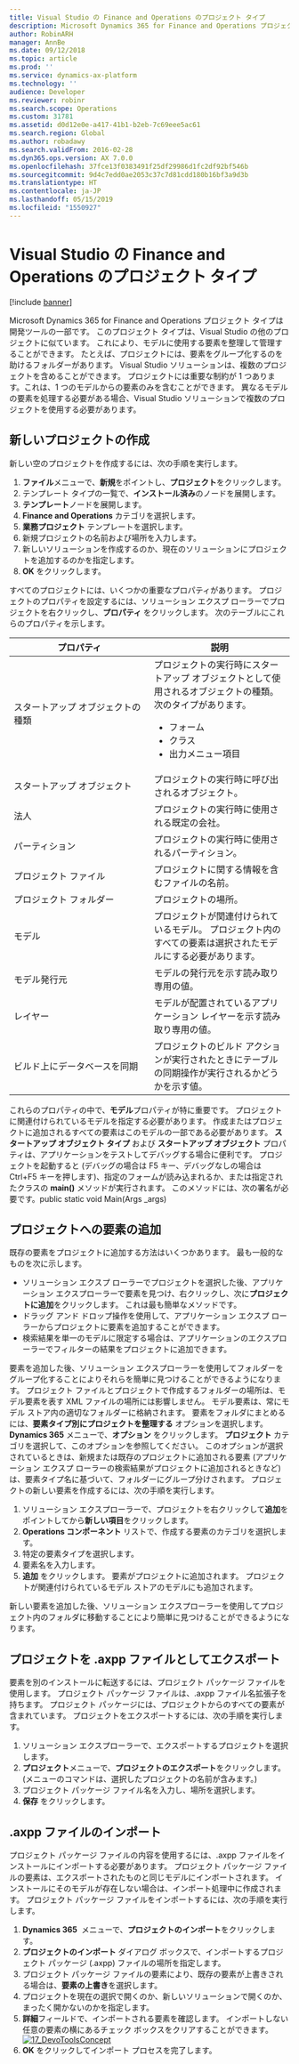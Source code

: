 ```yaml
---
title: Visual Studio の Finance and Operations のプロジェクト タイプ
description: Microsoft Dynamics 365 for Finance and Operations プロジェクト タイプは開発ツールの一部です。
author: RobinARH
manager: AnnBe
ms.date: 09/12/2018
ms.topic: article
ms.prod: ''
ms.service: dynamics-ax-platform
ms.technology: ''
audience: Developer
ms.reviewer: robinr
ms.search.scope: Operations
ms.custom: 31781
ms.assetid: d0d12e0e-a417-41b1-b2eb-7c69eee5ac61
ms.search.region: Global
ms.author: robadawy
ms.search.validFrom: 2016-02-28
ms.dyn365.ops.version: AX 7.0.0
ms.openlocfilehash: 37fce13f0383491f25df29986d1fc2df92bf546b
ms.sourcegitcommit: 9d4c7edd0ae2053c37c7d81cdd180b16bf3a9d3b
ms.translationtype: HT
ms.contentlocale: ja-JP
ms.lasthandoff: 05/15/2019
ms.locfileid: "1550927"
---
```

# <a name="finance-and-operations-project-type-in-visual-studio"></a>Visual Studio の Finance and Operations のプロジェクト タイプ

[!include [banner](../includes/banner.md)]

Microsoft Dynamics 365 for Finance and Operations プロジェクト タイプは開発ツールの一部です。 このプロジェクト タイプは、Visual Studio の他のプロジェクトに似ています。 これにより、モデルに使用する要素を整理して管理することができます。 たとえば、プロジェクトには、要素をグループ化するのを助けるフォルダーがあります。 Visual Studio ソリューションは、複数のプロジェクトを含めることができます。 プロジェクトには重要な制約が 1 つあります。これは、1 つのモデルからの要素のみを含むことができます。 異なるモデルの要素を処理する必要がある場合、Visual Studio ソリューションで複数のプロジェクトを使用する必要があります。

## <a name="create-a-new-project"></a>新しいプロジェクトの作成
新しい空のプロジェクトを作成するには、次の手順を実行します。

1.  **ファイル**メニューで、**新規**をポイントし、**プロジェクト**をクリックします。
2.  テンプレート タイプの一覧で、**インストール済み**のノードを展開します。
3.  **テンプレート**ノードを展開します。
4.  **Finance and Operations** カテゴリを選択します。
5.  **業務プロジェクト** テンプレートを選択します。
6.  新規プロジェクトの名前および場所を入力します。
7.  新しいソリューションを作成するのか、現在のソリューションにプロジェクトを追加するのかを指定します。
8.  **OK** をクリックします。

すべてのプロジェクトには、いくつかの重要なプロパティがあります。 プロジェクトのプロパティを設定するには、ソリューション エクスプ ローラーでプロジェクトを右クリックし、**プロパティ** をクリックします。 次のテーブルにこれらのプロパティを示します。

<table>
<colgroup>
<col width="50%" />
<col width="50%" />
</colgroup>
<thead>
<tr class="header">
<th>プロパティ</th>
<th>説明</th>
</tr>
</thead>
<tbody>
<tr class="odd">
<td>スタートアップ オブジェクトの種類</td>
<td>プロジェクトの実行時にスタートアップ オブジェクトとして使用されるオブジェクトの種類。 次のタイプがあります。
<ul>
<li>フォーム</li>
<li>クラス</li>
<li>出力メニュー項目</li>
</ul></td>
</tr>
<tr class="even">
<td>スタートアップ オブジェクト</td>
<td>プロジェクトの実行時に呼び出されるオブジェクト。</td>
</tr>
<tr class="odd">
<td>法人</td>
<td>プロジェクトの実行時に使用される既定の会社。</td>
</tr>
<tr class="even">
<td>パーティション</td>
<td>プロジェクトの実行時に使用されるパーティション。</td>
</tr>
<tr class="odd">
<td>プロジェクト ファイル</td>
<td>プロジェクトに関する情報を含むファイルの名前。</td>
</tr>
<tr class="even">
<td>プロジェクト フォルダー</td>
<td>プロジェクトの場所。</td>
</tr>
<tr class="odd">
<td>モデル</td>
<td>プロジェクトが関連付けられているモデル。 プロジェクト内のすべての要素は選択されたモデルにする必要があります。</td>
</tr>
<tr class="even">
<td>モデル発行元</td>
<td>モデルの発行元を示す読み取り専用の値。</td>
</tr>
<tr class="odd">
<td>レイヤー</td>
<td>モデルが配置されているアプリケーション レイヤーを示す読み取り専用の値。</td>
</tr>
<tr class="even">
<td>ビルド上にデータベースを同期</td>
<td>プロジェクトのビルド アクションが実行されたときにテーブルの同期操作が実行されるかどうかを示す値。</td>
</tr>
</tbody>
</table>

これらのプロパティの中で、**モデル**プロパティが特に重要です。 プロジェクトに関連付けられているモデルを指定する必要があります。 作成またはプロジェクトに追加されるすべての要素はこのモデルの一部である必要があります。 **スタートアップ オブジェクト タイプ** および **スタートアップ オブジェクト** プロパティは、アプリケーションをテストしてデバッグする場合に便利です。 プロジェクトを起動すると (デバッグの場合は F5 キー、デバッグなしの場合は Ctrl+F5 キーを押します)、指定のフォームが読み込まれるか、または指定されたクラスの **main()** メソッドが実行されます。 このメソッドには、次の署名が必要です。public static void Main(Args \_args)

## <a name="add-elements-to-a-project"></a>プロジェクトへの要素の追加
既存の要素をプロジェクトに追加する方法はいくつかあります。 最も一般的なものを次に示します。

-   ソリューション エクスプ ローラーでプロジェクトを選択した後、アプリケーション エクスプローラーで要素を見つけ、右クリックし、次に**プロジェクトに追加**をクリックします。 これは最も簡単なメソッドです。
-   ドラッグ アンド ドロップ操作を使用して、アプリケーション エクスプ ローラーからプロジェクトに要素を追加することができます。
-   検索結果を単一のモデルに限定する場合は、アプリケーションのエクスプローラーでフィルターの結果をプロジェクトに追加できます。

要素を追加した後、ソリューション エクスプローラーを使用してフォルダーをグループ化することによりそれらを簡単に見つけることができるようになります。 プロジェクト ファイルとプロジェクトで作成するフォルダーの場所は、モデル要素を表す XML ファイルの場所には影響しません。 モデル要素は、常にモデル ストア内の適切なフォルダーに格納されます。 要素をフォルダにまとめるには、**要素タイプ別にプロジェクトを整理する** オプションを選択します。 **Dynamics 365** メニューで、**オプション** をクリックします。 **プロジェクト** カテゴリを選択して、このオプションを参照してください。 このオプションが選択されているときは、新規または既存のプロジェクトに追加される要素 (アプリケーション エクスプ ローラーの検索結果がプロジェクトに追加されるときなど) は、要素タイプ名に基づいて、フォルダーにグループ分けされます。 プロジェクトの新しい要素を作成するには、次の手順を実行します。

1.  ソリューション エクスプローラーで、プロジェクトを右クリックして**追加**をポイントしてから**新しい項目**をクリックします。
2.  **Operations コンポーネント** リストで、作成する要素のカテゴリを選択します。
3.  特定の要素タイプを選択します。
4.  要素名を入力します。
5.  **追加** をクリックします。 要素がプロジェクトに追加されます。 プロジェクトが関連付けられているモデル ストアのモデルにも追加されます。

新しい要素を追加した後、ソリューション エクスプローラーを使用してプロジェクト内のフォルダに移動することにより簡単に見つけることができるようになります。

## <a name="export-a-projects-as-an-axpp-file"></a>プロジェクトを .axpp ファイルとしてエクスポート
要素を別のインストールに転送するには、プロジェクト パッケージ ファイルを使用します。 プロジェクト パッケージ ファイルは、.axpp ファイル名拡張子を持ちます。 プロジェクト パッケージには、プロジェクトからのすべての要素が含まれています。 プロジェクトをエクスポートするには、次の手順を実行します。

1.  ソリューション エクスプローラーで、エクスポートするプロジェクトを選択します。
2.  **プロジェクト**メニューで、**プロジェクトのエクスポート**をクリックします。 (メニューのコマンドは、選択したプロジェクトの名前が含みます。)
3.  プロジェクト パッケージ ファイル名を入力し、場所を選択します。
4.  **保存** をクリックします。

## <a name="import-an-axpp-file"></a>.axpp ファイルのインポート
プロジェクト パッケージ ファイルの内容を使用するには、.axpp ファイルをインストールにインポートする必要があります。 プロジェクト パッケージ ファイルの要素は、エクスポートされたものと同じモデルにインポートされます。 インストールにそのモデルが存在しない場合は、インポート処理中に作成されます。 プロジェクト パッケージ ファイルをインポートするには、次の手順を実行します。

1.  **Dynamics 365**  メニューで、**プロジェクトのインポート**をクリックします。
2.  **プロジェクトのインポート** ダイアログ ボックスで、インポートするプロジェクト パッケージ (.axpp) ファイルの場所を指定します。
3.  プロジェクト パッケージ ファイルの要素により、既存の要素が上書きされる場合は、**要素の上書き**を選択します。
4.  プロジェクトを現在の選択で開くのか、新しいソリューションで開くのか、まったく開かないのかを指定します。
5.  **詳細**フィールドで、インポートされる要素を確認します。 インポートしない任意の要素の横にあるチェック ボックスをクリアすることができます。 [![17\_DevoToolsConcept](./media/17_devotoolsconcept.png)](./media/17_devotoolsconcept.png)
6.  **OK** をクリックしてインポート プロセスを完了します。




